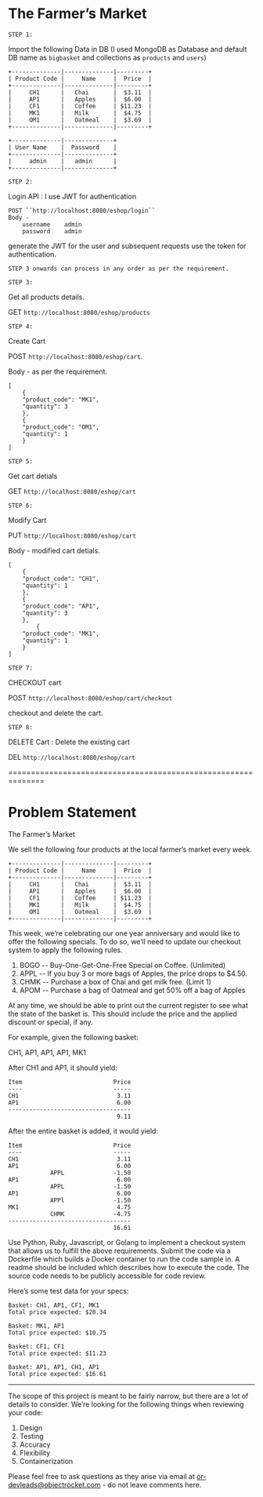 # The Farmer’s Market

``STEP 1:``

Import the following Data in DB (I used MongoDB as Database and default DB name as `bigbasket` and collections as `products` and `users`)

```    
+--------------|--------------|---------+
| Product Code |     Name     |  Price  |
+--------------|--------------|---------+
|     CH1      |   Chai       |  $3.11  |
|     AP1      |   Apples     |  $6.00  |
|     CF1      |   Coffee     | $11.23  |
|     MK1      |   Milk       |  $4.75  |
|     OM1      |   Oatmeal    |  $3.69  |
+--------------|--------------|---------+
```

```
+--------------|--------------+
| User Name    |  Password    |
+--------------|--------------+
|     admin    |   admin      |
+--------------|--------------+
```


``STEP 2:``

Login API : I use JWT for authentication

```
POST ``http://localhost:8080/eshop/login``
Body - 
    username    admin
    password    admin
```

generate the JWT for the user and subsequent requests use the token for authentication.


``STEP 3 onwards can process in any order as per the requirement.``

``STEP 3:``

Get all products details.

GET ``http://localhost:8080/eshop/products``


``STEP 4:``

Create Cart

POST ``http://localhost:8080/eshop/cart``.

Body - as per the requirement.
```
[
    {
    "product_code": "MK1",
    "quantity": 3
    },
    {
    "product_code": "OM1",
    "quantity": 1
    }
]
```


``STEP 5:``

Get cart detials

GET ``http://localhost:8080/eshop/cart``


``STEP 6:``

Modify Cart

PUT ``http://localhost:8080/eshop/cart``

Body - modified cart detials.

```
[
    {
    "product_code": "CH1",
    "quantity": 1
    },
    {
    "product_code": "AP1",
    "quantity": 3
    },
        {
    "product_code": "MK1",
    "quantity": 1
    }
]
```


``STEP 7:``

CHECKOUT cart

POST ``http://localhost:8080/eshop/cart/checkout``

checkout and delete the cart.


``STEP 8:``

DELETE Cart : Delete the existing cart

DEL ``http://localhost:8080/eshop/cart``


==============================================================
# Problem Statement

The Farmer’s Market

We sell the following four products at the local farmer’s market every week.

```
+--------------|--------------|---------+
| Product Code |     Name     |  Price  |
+--------------|--------------|---------+
|     CH1      |   Chai       |  $3.11  |
|     AP1      |   Apples     |  $6.00  |
|     CF1      |   Coffee     | $11.23  |
|     MK1      |   Milk       |  $4.75  |
|     OM1      |   Oatmeal    |  $3.69  |
+--------------|--------------|---------+
```

This week, we’re celebrating our one year anniversary and would like to offer the
following specials.  To do so, we’ll need to update our checkout system to apply
the following rules.

1. BOGO -- Buy-One-Get-One-Free Special on Coffee. (Unlimited)
2. APPL -- If you buy 3 or more bags of Apples, the price drops to $4.50.
3. CHMK -- Purchase a box of Chai and get milk free. (Limit 1)
4. APOM -- Purchase a bag of Oatmeal and get 50% off a bag of Apples

At any time, we should be able to print out the current register to see what the state of
the basket is.  This should include the price and the applied discount or special, if any.

For example, given the following basket:

CH1, AP1, AP1, AP1, MK1

After CH1 and AP1, it should yield:

```
Item                          Price
----                          -----
CH1                            3.11
AP1                            6.00
-----------------------------------
                               9.11
```
After the entire basket is added, it would yield:

```
Item                          Price
----                          -----
CH1                            3.11
AP1                            6.00
            APPL              -1.50
AP1                            6.00
            APPL              -1.50
AP1                            6.00
            APPl              -1.50
MK1                            4.75
            CHMK              -4.75
-----------------------------------
                              16.61
```

Use Python, Ruby, Javascript, or Golang to implement a checkout system that allows us to fulfill the above requirements. Submit the code via a Dockerfile which builds a Docker container to run the code sample in. A readme should be included which describes how to execute the code. The source code needs to be publicly accessible for code review.

Here’s some test data for your specs:

```
Basket: CH1, AP1, CF1, MK1
Total price expected: $20.34
```

```
Basket: MK1, AP1
Total price expected: $10.75
```

```
Basket: CF1, CF1
Total price expected: $11.23
```

```
Basket: AP1, AP1, CH1, AP1
Total price expected: $16.61
```

-----

The scope of this project is meant to be fairly narrow, but there are a lot of details to consider.
We’re looking for the following things when reviewing your code:

1. Design
2. Testing
3. Accuracy
4. Flexibility
5. Containerization

Please feel free to ask questions as they arise via email at or-devleads@objectrocket.com - do not leave comments here.
